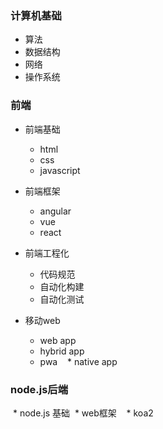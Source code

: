 ### 计算机基础
 * 算法
 * 数据结构
 * 网络
 * 操作系统

### 前端
 * 前端基础
   * html
   * css
   * javascript
  
 * 前端框架
    * angular
    * vue
    * react
  
 * 前端工程化
    * 代码规范
    * 自动化构建
    * 自动化测试
  
 * 移动web
    * web app
    * hybrid app
    * pwa
    * native app
    
### node.js后端
  * node.js 基础
  * web框架
    * koa2
